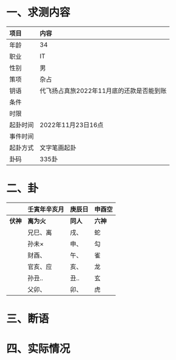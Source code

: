 # 一、求测内容
|项目|内容|
|:-|:-|
|年龄|34|
|职业|IT|
|性别|男|
|策项|杂占|
|钥语|代飞扬占真旅2022年11月底的还款是否能到账|
|条件||
|时限||
|起卦时间|2022年11月23日16点|
|事件时间||
|起卦方式|文字笔画起卦|
|卦码|335卦|

# 二、卦
||壬寅年辛亥月|庚辰日|申酉空|
|:-|:-|:-|:-|
|**伏神**|**离为火**|**同人**|**六神**|
||兄巳、离|戌、|蛇|
||孙未×|申、|勾|
||财酉、|午、|雀|
||官亥、应|亥、|龙|
||孙丑..|丑..|玄|
||父卯、|卯、|虎|


# 三、断语

# 四、实际情况